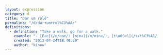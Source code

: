 ```yaml
---
layout: expression
category: d
title: "Dar um rolê"
permalink: "/d/dar+um+rol%C3%AA/"
definitions:
  - definition: "Take a walk, go for a walk."
    example: "- [Eae](/e/eae/) [mina](/m/mina/), [t\u00e1](/t/t%C3%A1/) a fim de dar um rol\u00ea?\n- Se liga seu feioso!"
    created: "2013-04-24T18:40:39"
    author: "kinow"
---
```

